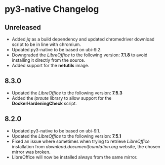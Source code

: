 # py3-native Changelog

## Unreleased
* Added *jq* as a build dependency and updated chromedriver download script to be in line with chromium.
* Updated py3-native to be based on ubi-9.2.
* Downgraded the *LibreOffice* to the following version: **7.1.8** to avoid installing it directly from the source.
* Added support for the **netutils** image.

## 8.3.0
* Updated the *LibreOffice* to the following version: **7.5.3**
* Added the *iproute* library to allow support for the **DockerHardeningCheck** script.

## 8.2.0
* Updated py3-native to be based on ubi-9.1.
* Updated the *LibreOffice* to the following version: **7.5.1**
* Fixed an issue where sometimes when trying to retrieve *LibreOffice* installation from *download.documentfoundation.org* website, the chosen mirror was broken.
* LibreOffice will now be installed always from the same mirror. 